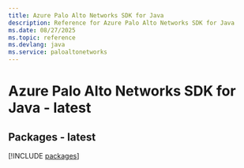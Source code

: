```yaml
---
title: Azure Palo Alto Networks SDK for Java
description: Reference for Azure Palo Alto Networks SDK for Java
ms.date: 08/27/2025
ms.topic: reference
ms.devlang: java
ms.service: paloaltonetworks
---
```

# Azure Palo Alto Networks SDK for Java - latest
## Packages - latest
[!INCLUDE [packages](palo-alto-networks-index.md)]